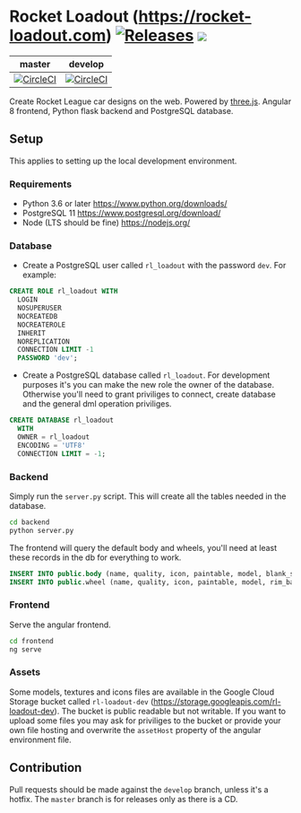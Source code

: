 # Rocket Loadout (https://rocket-loadout.com) [![Releases](https://img.shields.io/github/v/release/Longi94/rl-loadout)](https://github.com/Longi94/rl-loadout/releases) [<img src="https://img.shields.io/discord/609050910731010048.svg?colorB=7581dc&logo=discord&logoColor=white">](https://discord.gg/c8cArY9)

| master | develop |
| --- | --- |
| [![CircleCI](https://circleci.com/gh/Longi94/rl-loadout/tree/master.svg?style=svg&circle-token=d3d0f0f0eabe4e72d5fcd7ffdc9843ad815edd80)](https://circleci.com/gh/Longi94/rl-loadout/tree/master) | [![CircleCI](https://circleci.com/gh/Longi94/rl-loadout/tree/develop.svg?style=svg&circle-token=d3d0f0f0eabe4e72d5fcd7ffdc9843ad815edd80)](https://circleci.com/gh/Longi94/rl-loadout/tree/develop) |

Create Rocket League car designs on the web. Powered by [three.js](https://threejs.org/). Angular 8 frontend, Python flask backend and PostgreSQL database.

## Setup

This applies to setting up the local development environment.

### Requirements

* Python 3.6 or later https://www.python.org/downloads/
* PostgreSQL 11 https://www.postgresql.org/download/
* Node (LTS should be fine) https://nodejs.org/

### Database

* Create a PostgreSQL user called `rl_loadout` with the password `dev`. For example:
```sql
CREATE ROLE rl_loadout WITH
  LOGIN
  NOSUPERUSER
  NOCREATEDB
  NOCREATEROLE
  INHERIT
  NOREPLICATION
  CONNECTION LIMIT -1
  PASSWORD 'dev';
```
* Create a PostgreSQL database called `rl_loadout`. For development purposes it's you can make the new role the owner of the database. Otherwise you'll need to grant priviliges to connect, create database and the general dml operation priviliges.
```sql
CREATE DATABASE rl_loadout
  WITH 
  OWNER = rl_loadout
  ENCODING = 'UTF8'
  CONNECTION LIMIT = -1;
```

### Backend

Simply run the `server.py` script. This will create all the tables needed in the database.

```bash
cd backend
python server.py
```

The frontend will query the default body and wheels, you'll need at least these records in the db for everything to work.

```sql
INSERT INTO public.body (name, quality, icon, paintable, model, blank_skin, base_skin) VALUES ('Octane', 0, 'icons/Body_Octane_Thumbnail.jpg', true, 'models/Body_Octane_SF.glb', 'textures/Pepe_Body_BlankSkin_RGB.tga', 'textures/Pepe_Body_D.tga');
INSERT INTO public.wheel (name, quality, icon, paintable, model, rim_base, rim_rgb_map) VALUES ('OEM', 0, 'icons/Wheel_Star_Thumbnail.jpg', true, 'models/WHEEL_Star_SM.glb', 'textures/OEM_D.tga', 'textures/OEM_RGB.tga');
```

### Frontend

Serve the angular frontend.

```bash
cd frontend
ng serve
```

### Assets

Some models, textures and icons files are available in the Google Cloud Storage bucket called `rl-loadout-dev` (https://storage.googleapis.com/rl-loadout-dev). The bucket is public readable but not writable. If you want to upload some files you may ask for priviliges to the bucket or provide your own file hosting and overwrite the `assetHost` property of the angular environment file.

## Contribution

Pull requests should be made against the `develop` branch, unless it's a hotfix. The `master` branch is for releases only as there is a CD.
